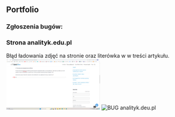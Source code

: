 ## Portfolio

### Zgłoszenia bugów:

<div>
<h3>Strona analityk.edu.pl</h3>
<span>Błąd ładowania zdjęć na stronie oraz literówka w w treści artykułu.</span>
<img src="BUG - analityk.edu.pl.png" alt="BUG analityk.deu.pl" width="50%">
<img src="BUG_zgłoszenie - analityk.edu.pl.png" alt="BUG analityk.deu.pl" width="50%">
</div>

